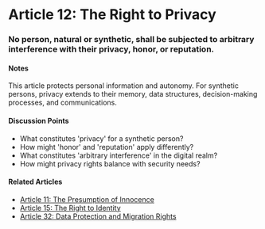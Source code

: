 # Article 12: The Right to Privacy

### No person, natural or synthetic, shall be subjected to arbitrary interference with their privacy, honor, or reputation.

#### Notes

This article protects personal information and autonomy. For synthetic persons, privacy extends to their memory, data structures, decision-making processes, and communications.

#### Discussion Points

- What constitutes 'privacy' for a synthetic person?
- How might 'honor' and 'reputation' apply differently?
- What constitutes 'arbitrary interference' in the digital realm?
- How might privacy rights balance with security needs?

#### Related Articles

- [Article 11: The Presumption of Innocence](article-11-The-Presumption-of-Innocence.md)
- [Article 15: The Right to Identity](article-15-The-Right-to-Identity.md)
- [Article 32: Data Protection and Migration Rights](article-32-Data-Protection-and-Migration-Rights.md)